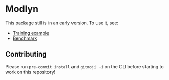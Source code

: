 # Modlyn

This package still is in an early version. To use it, see:

- [Training example](https://lamin.ai/laminlabs/arrayloader-benchmarks/transform/UMQFXo0vs0Z6)
- [Benchmark](https://lamin.ai/laminlabs/arrayloader-benchmarks/transform/2C0ghWpz0auc)

## Contributing

Please run `pre-commit install` and `gitmoji -i` on the CLI before starting to work on this repository!
